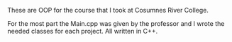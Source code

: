 These are OOP for the course that I took at Cosumnes River College.

For the most part the Main.cpp was given by the professor and I wrote the needed classes for each project. All written in C++.
